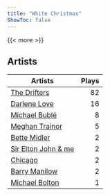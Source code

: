```yaml
---
title: "White Christmas"
ShowToc: false
---
```


{{< more >}}

## Artists
Artists | Plays 
----- | -----: 
[The Drifters](/artists/the-drifters-1393) | 82
[Darlene Love](/artists/darlene-love-118320) | 16
[Michael Bublé](/artists/michael-buble-58319) | 8
[Meghan Trainor](/artists/meghan-trainor-543619) | 5
[Bette Midler](/artists/bette-midler-58591) | 2
[Sir Elton John & me](/artists/sir-elton-john-me-206023) | 2
[Chicago](/artists/chicago-5663) | 2
[Barry Manilow](/artists/barry-manilow-31897) | 2
[Michael Bolton](/artists/michael-bolton-5090) | 1

